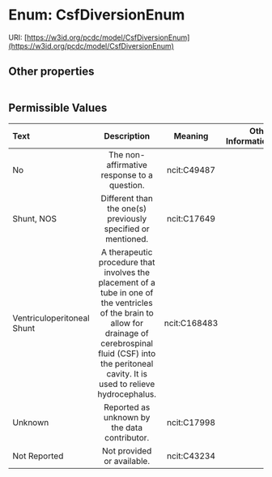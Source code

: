 
# Enum: CsfDiversionEnum




URI: [https://w3id.org/pcdc/model/CsfDiversionEnum](https://w3id.org/pcdc/model/CsfDiversionEnum)


## Other properties

|  |  |  |
| --- | --- | --- |

## Permissible Values

| Text | Description | Meaning | Other Information |
| :--- | :---: | :---: | ---: |
| No | The non-affirmative response to a question. | ncit:C49487 |  |
| Shunt, NOS | Different than the one(s) previously specified or mentioned. | ncit:C17649 |  |
| Ventriculoperitoneal Shunt | A therapeutic procedure that involves the placement of a tube in one of the ventricles of the brain to allow for drainage of cerebrospinal fluid (CSF) into the peritoneal cavity. It is used to relieve hydrocephalus. | ncit:C168483 |  |
| Unknown | Reported as unknown by the data contributor. | ncit:C17998 |  |
| Not Reported | Not provided or available. | ncit:C43234 |  |

